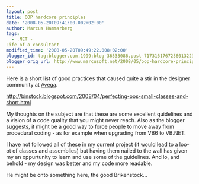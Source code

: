 ```yaml
---
layout: post
title: OOP hardcore principles
date: '2008-05-20T09:41:00.002+02:00'
author: Marcus Hammarberg
tags:
  - .NET -
Life of a consultant
modified_time: '2008-05-20T09:49:22.008+02:00'
blogger_id: tag:blogger.com,1999:blog-36533086.post-7173161767256013223
blogger_orig_url: http://www.marcusoft.net/2008/05/oop-hardcore-principles.html
---
```


Here
is a short list of good practices that caused quite a stir in the
designer community at [Avega](http://www.avega.se/).

<http://binstock.blogspot.com/2008/04/perfecting-oos-small-classes-and-short.html>

My thoughts on the subject are that these are some excellent quidelines
and a vision of a code quality that you might never reach. Also as the
blogger suggests, it might be a good way to force people to move away
from procedural coding - as for example when upgrading from VB6 to
VB.NET.

I have not followed all of these in my current project (it would lead to
a loo-ot of classes and assemblies) but having them nailed to the wall
has given my an oppurtunity to learn and use some of the guidelines. And
lo, and behold - my design was better and my code more readable.

He might be onto something here, the good Brikenstock...
